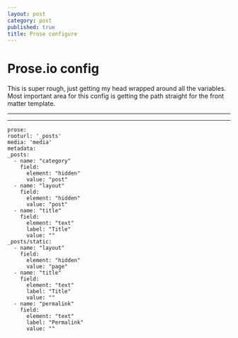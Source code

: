 ```yaml
---
layout: post
category: post
published: true
title: Prose configure
---
```

# Prose.io config

This is super rough, just getting my head wrapped around all the variables. Most important area for this config is getting the path straight for the front matter template.

***
<hr class="rule">

    prose:
    rooturl: '_posts'
    media: 'media'
    metadata:
    _posts:
      - name: "category"
        field:
          element: "hidden"
          value: "post"
      - name: "layout"
        field:
          element: "hidden"
          value: "post"
      - name: "title"
        field:
          element: "text"
          label: "Title"
          value: ""
    _posts/static:
      - name: "layout"
        field:
          element: "hidden"
          value: "page"
      - name: "title"
        field:
          element: "text"
          label: "Title"
          value: ""
      - name: "permalink"
        field:
          element: "text"
          label: "Permalink"
          value: ""
